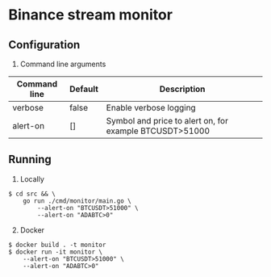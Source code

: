 # Binance stream monitor

## Configuration

1. Command line arguments

| Command line            | Default                  | Description                                             |
| ----------------------- | ------------------------ | ------------------------------------------------------- |
| verbose                 | false                    | Enable verbose logging                                  |
| alert-on                | []                       | Symbol and price to alert on, for example BTCUSDT>51000 |

## Running

1. Locally
```
$ cd src && \
    go run ./cmd/monitor/main.go \
        --alert-on "BTCUSDT>51000" \
        --alert-on "ADABTC>0"
```

2. Docker
```
$ docker build . -t monitor
$ docker run -it monitor \
    --alert-on "BTCUSDT>51000" \
    --alert-on "ADABTC>0"
```
